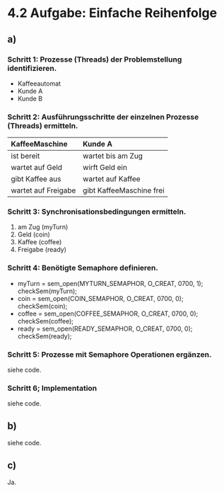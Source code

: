 # 4.2 Aufgabe: Einfache Reihenfolge

## a)

### Schritt 1: Prozesse (Threads) der Problemstellung identifizieren. 

* Kaffeeautomat
* Kunde A
* Kunde B

### Schritt 2: Ausführungsschritte der einzelnen Prozesse (Threads) ermitteln. 

| KaffeeMaschine | Kunde A    |
| :------------- | :---------- |
| ist bereit | wartet bis am Zug|
| wartet auf Geld | wirft Geld ein  |
| gibt Kaffee aus   | wartet auf Kaffee |
| wartet auf Freigabe | gibt KaffeeMaschine frei |

### Schritt 3: Synchronisationsbedingungen ermitteln.

1. am Zug (myTurn)
1. Geld (coin)
1. Kaffee (coffee)
1. Freigabe (ready)

### Schritt 4: Benötigte Semaphore definieren.

* myTurn = sem_open(MYTURN_SEMAPHOR, O_CREAT, 0700, 1); checkSem(myTurn); 
* coin = sem_open(COIN_SEMAPHOR, O_CREAT, 0700, 0); checkSem(coin); 
* coffee = sem_open(COFFEE_SEMAPHOR, O_CREAT, 0700, 0); checkSem(coffee); 
* ready = sem_open(READY_SEMAPHOR, O_CREAT, 0700, 0); checkSem(ready);

### Schritt 5: Prozesse mit Semaphore Operationen ergänzen. 

siehe code.

### Schritt 6; Implementation

siehe code.

## b)

siehe code.

## c)

Ja.